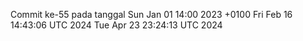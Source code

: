 Commit ke-55 pada tanggal Sun Jan 01 14:00 2023 +0100
Fri Feb 16 14:43:06 UTC 2024
Tue Apr 23 23:24:13 UTC 2024

